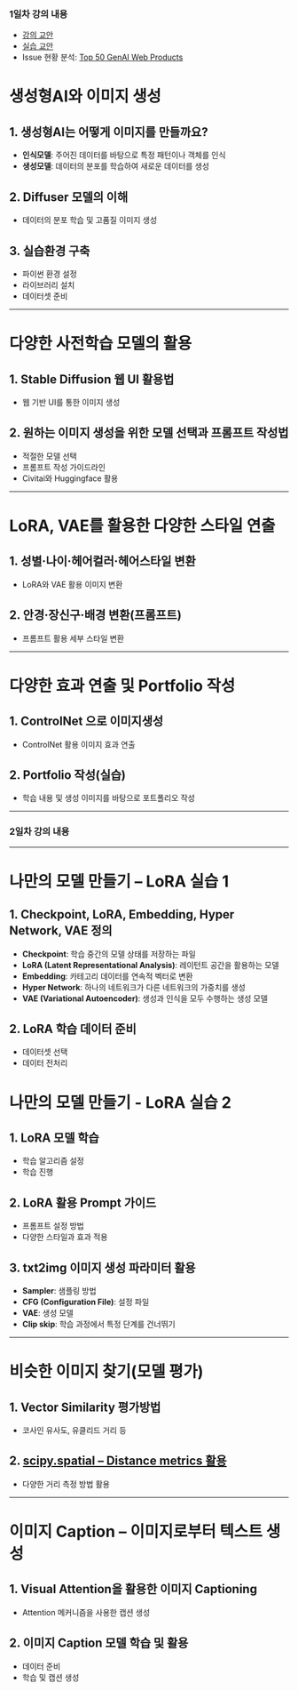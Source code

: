 
### 1일차 강의 내용 
- [강의 교안](https://zrr.kr/AWr3)
- [실습 교안](https://zrr.kr/bKKu)
- Issue 현황 분석: [Top 50 GenAI Web Products](https://a16z.com/how-are-consumers-using-generative-ai/)



# 생성형AI와 이미지 생성

## 1. 생성형AI는 어떻게 이미지를 만들까요?
- **인식모델**: 주어진 데이터를 바탕으로 특정 패턴이나 객체를 인식
- **생성모델**: 데이터의 분포를 학습하여 새로운 데이터를 생성

## 2. Diffuser 모델의 이해
- 데이터의 분포 학습 및 고품질 이미지 생성

## 3. 실습환경 구축
- 파이썬 환경 설정
- 라이브러리 설치
- 데이터셋 준비

---

# 다양한 사전학습 모델의 활용

## 1. Stable Diffusion 웹 UI 활용법
- 웹 기반 UI를 통한 이미지 생성

## 2. 원하는 이미지 생성을 위한 모델 선택과 프롬프트 작성법
- 적절한 모델 선택
- 프롬프트 작성 가이드라인
- Civitai와 Huggingface 활용

---

# LoRA, VAE를 활용한 다양한 스타일 연출

## 1. 성별·나이·헤어컬러·헤어스타일 변환
- LoRA와 VAE 활용 이미지 변환

## 2. 안경·장신구·배경 변환(프롬프트)
- 프롬프트 활용 세부 스타일 변환

---

# 다양한 효과 연출 및 Portfolio 작성

## 1. ControlNet 으로 이미지생성
- ControlNet 활용 이미지 효과 연출

## 2. Portfolio 작성(실습)
- 학습 내용 및 생성 이미지를 바탕으로 포트폴리오 작성


---
### 2일차 강의 내용
---


# 나만의 모델 만들기 – LoRA 실습 1

## 1. Checkpoint, LoRA, Embedding, Hyper Network, VAE 정의
- **Checkpoint**: 학습 중간의 모델 상태를 저장하는 파일
- **LoRA (Latent Representational Analysis)**: 레이턴트 공간을 활용하는 모델
- **Embedding**: 카테고리 데이터를 연속적 벡터로 변환
- **Hyper Network**: 하나의 네트워크가 다른 네트워크의 가중치를 생성
- **VAE (Variational Autoencoder)**: 생성과 인식을 모두 수행하는 생성 모델

## 2. LoRA 학습 데이터 준비
- 데이터셋 선택
- 데이터 전처리



# 나만의 모델 만들기 - LoRA 실습 2

## 1. LoRA 모델 학습
- 학습 알고리즘 설정
- 학습 진행

## 2. LoRA 활용 Prompt 가이드
- 프롬프트 설정 방법
- 다양한 스타일과 효과 적용

## 3. txt2img 이미지 생성 파라미터 활용
- **Sampler**: 샘플링 방법
- **CFG (Configuration File)**: 설정 파일
- **VAE**: 생성 모델
- **Clip skip**: 학습 과정에서 특정 단계를 건너뛰기

---

# 비슷한 이미지 찾기(모델 평가)

## 1. Vector Similarity 평가방법
- 코사인 유사도, 유클리드 거리 등

## 2. [scipy.spatial – Distance metrics 활용](https://docs.scipy.org/doc/scipy/reference/spatial.html)
- 다양한 거리 측정 방법 활용

---

# 이미지 Caption – 이미지로부터 텍스트 생성

## 1. Visual Attention을 활용한 이미지 Captioning
- Attention 메커니즘을 사용한 캡션 생성

## 2. 이미지 Caption 모델 학습 및 활용
- 데이터 준비
- 학습 및 캡션 생성
